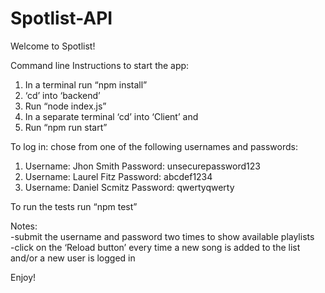 # Spotlist-API

Welcome to Spotlist!

Command line Instructions to start the app:
1. In a terminal run “npm install”
2. ‘cd’ into ‘backend’ 
3. Run “node index.js”
3. In a separate terminal  ‘cd’ into ‘Client’ and 
4. Run “npm run start”

To log in: chose from one of the following usernames and passwords:

1. Username: Jhon Smith Password: unsecurepassword123
2. Username: Laurel Fitz Password: abcdef1234
3. Username: Daniel Scmitz Password: qwertyqwerty

To run the tests run “npm test”

Notes: <br>
-submit the username and password two times to show available playlists<br> 
-click on the ‘Reload button’ every time a new song is added to the list and/or a new user is logged in



Enjoy!
